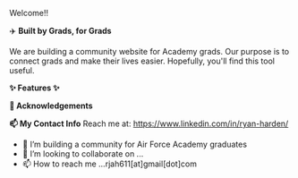 Welcome!! 

✈️ **Built by Grads, for Grads**

We are building a community website for Academy grads. Our purpose is to connect grads and make their lives easier. Hopefully, you'll find this tool useful.

**✨ Features ✨**



**🙏 Acknowledgements**

**📫 My Contact Info**
Reach me at: https://www.linkedin.com/in/ryan-harden/

- 👀 I’m building a community for Air Force Academy graduates
- 💞️ I’m looking to collaborate on ...
- 📫 How to reach me ...rjah611[at]gmail[dot]com
